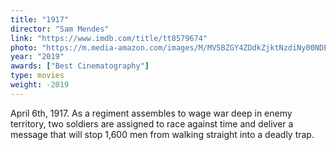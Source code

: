 ```yaml
---
title: "1917"
director: "Sam Mendes"
link: "https://www.imdb.com/title/tt8579674"
photo: "https://m.media-amazon.com/images/M/MV5BZGY4ZDdkZjktNzdiNy00NDEzLWE1MTEtZTFlY2Y4NWQ4YjI2XkEyXkFqcGdeQXVyNjg2NjQwMDQ@._V1_FMjpg_UX1280_.jpg"
year: "2019"
awards: ["Best Cinematography"]
type: movies
weight: -2019
---
```

April 6th, 1917. As a regiment assembles to wage war deep in enemy territory, two soldiers are assigned to race against time and deliver a message that will stop 1,600 men from walking straight into a deadly trap.